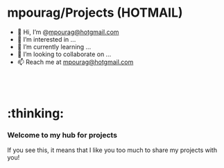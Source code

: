 <html>
<meta charset="utf-8"/>

<body>
<h1>mpourag/Projects  (HOTMAIL)</h1>

- 👋 Hi, I’m @mpourag@hotgmail.com<br/>
- 👀 I’m interested in ...<br/>
- 🌱 I’m currently learning ...<br/>
- 💞️ I’m looking to collaborate on ...<br/>
- 📫 Reach me at mpourag@hotgmail.com<br/>
<br/>
<br/>
<h1>:thinking:</h1>

<!---
mpourag/mpourag is a ✨ special ✨ repository because its `README.md` (this file) appears on your GitHub profile.
You can click the Preview link to take a look at your changes.
--->

### Welcome to my hub for projects

If you see this, it means that I like you too much to share my projects with you!
</body>
</html>
